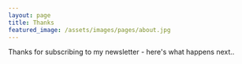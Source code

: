 ```yaml
---
layout: page
title: Thanks
featured_image: /assets/images/pages/about.jpg
---
```


Thanks for subscribing to my newsletter - here's what happens next..
